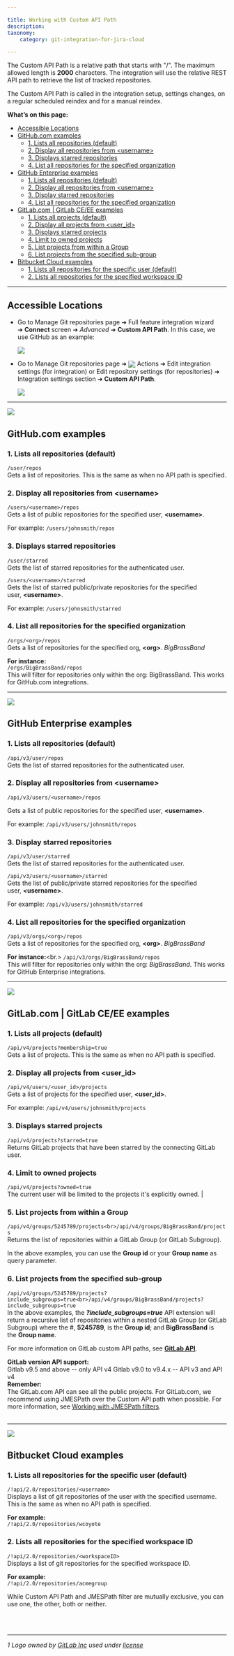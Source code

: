 ```yaml
---

title: Working with Custom API Path
description:
taxonomy:
    category: git-integration-for-jira-cloud

---
```


The Custom API Path is a relative path that starts with "/". The maximum allowed length is **2000** characters. The integration will use the relative REST API path to retrieve the list of tracked repositories.

The Custom API Path is called in the integration setup, settings changes, on a regular scheduled reindex and for a manual reindex.

**What’s on this page:**
- [Accessible Locations](#accessible-locations)
- [GitHub.com examples](#githubcom-examples)
  - [1. Lists all repositories (default)](#1-lists-all-repositories-default)
  - [2. Display all repositories from \<username\>](#2-display-all-repositories-from-username)
  - [3. Displays starred repositories](#3-displays-starredrepositories)
  - [4. List all repositories for the specified organization](#4-list-all-repositories-for-the-specified-organization)
- [GitHub Enterprise examples](#github-enterprise-examples)
  - [1. Lists all repositories (default)](#1-lists-all-repositories-default-1)
  - [2. Display all repositories from \<username\>](#2-display-allrepositories-from-username)
  - [3. Display starred repositories](#3-display-starredrepositories)
  - [4. List all repositories for the specified organization](#4-list-allrepositories-for-the-specified-organization)
- [GitLab.com | GitLab CE/EE examples](#gitlabcom--gitlab-ceee-examples)
  - [1. Lists all projects (default)](#1-lists-all-projects-default)
  - [2. Display all projects from \<user\_id\>](#2-display-all-projects-from-user_id)
  - [3. Displays starred projects](#3-displays-starredprojects)
  - [4. Limit to owned projects](#4-limit-to-owned-projects)
  - [5. List projects from within a Group](#5-list-projects-from-within-a-group)
  - [6. List projects from the specified sub-group](#6-list-projects-from-the-specified-sub-group)
- [Bitbucket Cloud examples](#bitbucket-cloud-examples)
  - [1. Lists all repositories for the specific user (default)](#1-lists-all-repositories-for-the-specific-user-default)
  - [2. Lists all repositories for the specified workspace ID](#2-lists-all-repositories-for-the-specified-workspace-id)

* * *

## Accessible Locations

*   Go to Manage Git repositories page ➜ Full feature integration wizard ➜ **Connect** screen ➜ _Advanced_ ➜ **Custom API Path**. In this case, we use GitHub as an example:

    ![](https://bigbrassband.atlassian.net/wiki/download/thumbnails/133201972/gitcloud-autoconnect-github-custom-api-path.png?version=1&modificationDate=1638348182666&cacheVersion=1&api=v2&width=566&height=510)

*   Go to Manage Git repositories page ➜ <img src='/wp-content/uploads/actions-icon.png' valign=middle /> Actions ➜ Edit integration settings (for integration) or Edit repository settings (for repositories) ➜ Integration settings section ➜ **Custom API Path**.

    ![](https://bigbrassband.atlassian.net/wiki/download/thumbnails/133201972/gitcloud-actions-edit-integration-settings-cAPI-path.png?version=1&modificationDate=1638348403238&cacheVersion=1&api=v2&width=566&height=211)

* * *

![](/wp-content/uploads/github-mobile-dark.png)

## GitHub.com examples

### 1. Lists all repositories (default)

```/user/repos```<br>
Gets a list of repositories. This is the same as when no API path is specified.

### 2. Display all repositories from \<username\>

```/users/<username>/repos```<br>
Gets a list of public repositories for the specified user, **\<username\>**.

For example: `/users/johnsmith/repos`

### 3. Displays starred repositories

```/user/starred```<br>
Gets the list of starred repositories for the authenticated user.

```/users/<username>/starred```<br>
Gets the list of starred public/private repositories for the specified user, **\<username\>**.

For example: `/users/johnsmith/starred`

### 4. List all repositories for the specified organization

```/orgs/<org>/repos```<br>
Gets a list of repositories for the specified org, **\<org\>**. _BigBrassBand_

**For instance:**<br>
```/orgs/BigBrassBand/repos```<br>
This will filter for repositories only within the org: BigBrassBand. This works for GitHub.com integrations.

* * *

![](https://bigbrassband.atlassian.net/wiki/download/thumbnails/133201972/github-ent-64.png?version=1&modificationDate=1638349289767&cacheVersion=1&api=v2&width=56&height=54)

## GitHub Enterprise examples

### 1. Lists all repositories (default)

```/api/v3/user/repos```<br>
Gets the list of starred repositories for the authenticated user.

### 2. Display all repositories from \<username\>

```/api/v3/users/<username>/repos```<br>

Gets a list of public repositories for the specified user, **\<username\>**.

For example: `/api/v3/users/johnsmith/repos`

### 3. Display starred repositories

```/api/v3/user/starred```<br>
Gets the list of starred repositories for the authenticated user.

```/api/v3/users/<username>/starred```<br>
Gets the list of public/private starred repositories for the specified user, **\<username\>**.

For example: `/api/v3/users/johnsmith/starred`

### 4. List all repositories for the specified organization

```/api/v3/orgs/<org>/repos```<br>
Gets a list of repositories for the specified org, **\<org\>**. _BigBrassBand_

**For instance:**<br.>
```/api/v3/orgs/BigBrassBand/repos```<br>
This will filter for repositories only within the org: _BigBrassBand_. This works for GitHub Enterprise integrations.

* * *

![](https://bigbrassband.atlassian.net/wiki/download/attachments/133201972/gitlab-mobile.png?version=1&modificationDate=1638351658250&cacheVersion=1&api=v2)

## GitLab.com | GitLab CE/EE examples

### 1. Lists all projects (default)

```/api/v4/projects?membership=true```<br>
Gets a list of projects. This is the same as when no API path is specified.

### 2. Display all projects from \<user\_id\>

```/api/v4/users/<user_id>/projects```<br>
Gets a list of projects for the specified user, **\<user\_id\>**.

For example: `/api/v4/users/johnsmith/projects`

### 3. Displays starred projects

```/api/v4/projects?starred=true```<br>
Returns GitLab projects that have been starred by the connecting GitLab user.

### 4. Limit to owned projects

```/api/v4/projects?owned=true```<br>
The current user will be limited to the projects it's explicitly owned. |

### 5. List projects from within a Group

```/api/v4/groups/5245789/projects<br>/api/v4/groups/BigBrassBand/projects```<br>
Returns the list of repositories within a GitLab Group (or GitLab Subgroup).

In the above examples, you can use the **Group id** or your **Group name** as query parameter.

### 6. List projects from the specified sub-group

```/api/v4/groups/5245789/projects?include_subgroups=true<br>/api/v4/groups/BigBrassBand/projects?include_subgroups=true```<br>
In the above examples, the <b><i>?include_subgroups=true</i></b> API extension will return a recursive list of repositories within a nested GitLab Group (or GitLab Subgroup) where the #, **5245789**, is the **Group id**; and **BigBrassBand** is the **Group name**.

For more information on GitLab custom API paths, see [**GitLab API**](https://docs.gitlab.com/ee/api/projects.html).

<div class="bbb-callout bbb--info">
    <div class="irow">
    <div class="ilogobox">
        <span class="logoimg"></span>
    </div>
    <div class="imsgbox">
        <b>GitLab version API support:</b><br>
        Gitlab v9.5 and above -- only API v4
        Gitlab v9.0 to v9.4.x -- API v3 and API v4
    </div>
    </div>
</div>

<div class="bbb-callout bbb--note">
    <div class="irow">
    <div class="ilogobox">
        <span class="logoimg"></span>
    </div>
    <div class="imsgbox">
        <b>Remember:</b><br>
        The GitLab.com API can see all the public projects. For GitLab.com, we recommend using JMESPath over the Custom API path when possible. For more information, see <a href='/git-integration-for-jira-cloud/working-with-jmespath-filters/'>Working with JMESPath filters</a>.
    </div>
    </div>
</div>
<br>

* * *

![](https://bigbrassband.atlassian.net/wiki/download/attachments/133201972/bitbucket-mobile.png?version=1&modificationDate=1638352041213&cacheVersion=1&api=v2)

## Bitbucket Cloud examples

### 1. Lists all repositories for the specific user (default)

```/!api/2.0/repositories/<username>```<br>
Displays a list of git repositories of the user with the specified username. This is the same as when no API path is specified.

**For example:**<br>
```/!api/2.0/repositories/wcoyote```

### 2. Lists all repositories for the specified workspace ID

```/!api/2.0/repositories/<workspaceID>```<br>
Displays a list of git repositories for the specified workspace ID.

**For example:**<br>
```/!api/2.0/repositories/acmegroup```

While Custom API Path and JMESPath filter are mutually exclusive, you can use one, the other, both or neither.

<br><br>

* * *

_1 Logo owned by_ [_GitLab Inc_](https://gitlab.com/) _used under_ [_license_](https://creativecommons.org/licenses/by-nc-sa/4.0/)

